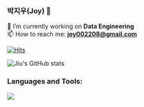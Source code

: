 ### 박지우(Joy) 👋

<!--
**parkjiu0208/parkjiu0208** is a ✨ _special_ ✨ repository because its `README.md` (this file) appears on your GitHub profile.

Here are some ideas to get you started:

- 🔭 I’m currently working on ...
- 🌱 I’m currently learning java
- 👯 I’m looking to collaborate on ...
- 🤔 I’m looking for help with ...
- 💬 Ask me about ...
- 📫 How to reach me: joy002208@gmail.com
- 😄 Pronouns: ...
- ⚡ Fun fact: ...
-->
🔭 I’m currently working on **Data Engineering**  
📫 How to reach me: **joy002208@gmail.com**

[![Hits](https://hits.seeyoufarm.com/api/count/incr/badge.svg?url=https%3A%2F%2Fgithub.com%2Fteddylee777%2Fhit-counter&count_bg=%2379C83D&title_bg=%23555555&icon=adblock.svg&icon_color=%23E7E7E7&title=hits&edge_flat=false)](https://hits.seeyoufarm.com)

![Jiu's GitHub stats](https://github-readme-stats.vercel.app/api?username=parkjiu0208&show_icons=true&theme=radical)

<h3 align="left">Languages and Tools:</h3>

<img src="https://img.shields.io/badge/Python-3776AB?logo=Python">


